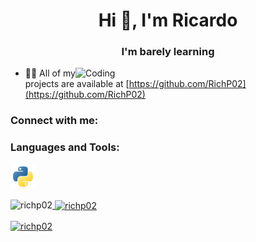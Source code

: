 <h1 align="center">Hi 👋, I'm Ricardo</h1>
<h3 align="center">I'm barely learning</h3>
<img align="right" alt="Coding" width="400" src="https://media.tenor.com/qJ5evVs-_uUAAAAC/coding.gif">


- 👨‍💻 All of my projects are available at [https://github.com/RichP02](https://github.com/RichP02)

<h3 align="left">Connect with me:</h3>
<p align="left">
</p>

<h3 align="left">Languages and Tools:</h3>
<img src="https://raw.githubusercontent.com/devicons/devicon/master/icons/python/python-original.svg" alt="python" width="40" height="40"/> </a> <a href="https://unity.com/" target="_blank" rel="noreferrer"> 

<p><img align="left" src="https://github-readme-stats.vercel.app/api/top-langs?username=richp02&show_icons=true&locale=en&layout=compact" alt="richp02" /></p>

<p>&nbsp;<img align="center" src="https://github-readme-stats.vercel.app/api?username=richp02&show_icons=true&locale=en" alt="richp02" /></p>

<p><img align="center" src="https://github-readme-streak-stats.herokuapp.com/?user=richp02&" alt="richp02" /></p>
